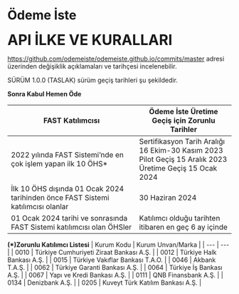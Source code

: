 #  Ödeme İste

**<font size=6>API İLKE VE KURALLARI  </font>**  


https://github.com/odemeiste/odemeiste.github.io/commits/master adresi üzerinden değişiklik açıklamaları ve tarihçesi incelenebilir.



SÜRÜM 1.0.0 (TASLAK) sürüm geçiş tarihleri şu şekildedir.



**Sonra Kabul Hemen Öde**

| FAST Katılımcısı | Ödeme İste Üretime Geçiş için Zorunlu Tarihler |
| --- | --- |
|2022 yılında FAST Sistemi’nde en çok işlem yapan ilk 10 ÖHS* | Sertifikasyon Tarih Aralığı 16 Ekim-30 Kasım 2023<br>Pilot Geçiş 15 Aralık 2023<br>Üretime Geçiş 15 Ocak 2024|
|İlk 10 ÖHS dışında 01 Ocak 2024 tarihinden önce FAST Sistemi katılımcısı olanlar  |30 Haziran 2024|
|01 Ocak 2024 tarihi ve sonrasında FAST Sistemi katılımcısı olan ÖHSler  |Katılımcı olduğu tarihten itibaren en geç 6 ay içinde|

**(*)Zorunlu Katılımcı Listesi**
| Kurum Kodu | Kurum Unvan/Marka |
| --- | --- |
| 0010 | Türkiye Cumhuriyeti Ziraat Bankası A.Ş. |
| 0012 | Türkiye Halk Bankası A.Ş. |
| 0015 | Türkiye Vakıflar Bankası T.A.O. |
| 0046 | Akbank T.A.Ş. |
| 0062 | Türkiye Garanti Bankası A.Ş. |
| 0064 | Türkiye İş Bankası A.Ş. |
| 0067 | Yapı ve Kredi Bankası A.Ş. |
| 0111 | QNB Finansbank A.Ş. |
| 0134 | Denizbank A.Ş. |
| 0205 | Kuveyt Türk Katılım Bankası A.Ş. |





